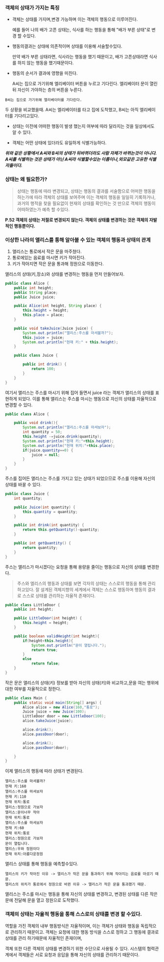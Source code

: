 ### 객체의 상태가 가지는 특징
- 객체는 상태를 가지며,변경 가능하며 이는 객체의 행동으로 이루어진다.


    예를 들어 나의 배가 고픈 상태는, 식사를 하는 행동을 통해 "배가 부른 상태"로 변경 할 수있다.

- 행동의결과는 상태에 의존적이며 상태를 이용해 서술할수있다.


    만약 배가 부른 상태라면, 식사라는 행동을 했기 때문이고, 
    배가 고픈상태라면 식사를 하지 않는 행동을 했기때문이다.

- 행동의 순서가 결과에 영향을 미친다.


    A씨는 집으로 가기위해 엘리베이터 버튼을 누르고 기다린다.
    엘리베이터 문이 열린뒤 자신이 가야하는 층의 버튼을 누른다.

[//]: # (/)

    B씨는 집으로 가기위해 엘리베이터를 기다린다.

두 상황을 비교했을때. A씨는 엘리베이터를 타고 집에 도착했고, B씨는 아직 엘리베이터를 기다리고있다.

- 상태는 이전에 어떠한 행동이 발생 했는지 여부에 따라 달라지는 것을 일상에서도 알 수 있다.


- 객체는 어떤 상태에 있더라도 유일하게 식별가능하다.

    
***위와 같은 상황에서 A씨와 B씨의 상태가 뒤바뀌더라도 사람 자체가 바뀌는것이 아니다.
A씨를 식별하는 것은 상태가 아닌 A씨라 식별할수있는 이름이나,외모같은 고유한 식별자들이다.***

 ### 상태는 왜 필요한가?
> 상태는 행동에 따라 변경되고, 상태는 행동의 결과를 서술함으로 어떠한 행동을 하는가에 따라 객체의 상태를 보여주며
> 이는 객체의 행동을 일일히 기록하거나, 과거의 행적을 찾을 필요없이 현재의 상태를 확인하는 것 만으로 객체의 행동이 어떠하였는가 예측 할 수있다.

**P.52 객체의 상태는 저절로 변경되지 않는다. 객체의 상태를 변경하는 것은 객체의 자발적인 행동뿐이다.**

### 이상한 나라의 앨리스를 통해 알아볼 수 있는 객체의 행동과 상태의 관계

1. 앨리스는 통로에서 작은 문을 마주쳤다.
2. 통로에있는 음료를 마시면 키가 작아진다.
3. 키가 작아지면 작은 문을 통과해 정원으로 이동한다.

앨리스의 상태(키,장소)와 상태를 변경하는 행동을 먼저 만들어보자.
```java
public class Alice {
    public int height;
    public String place;
    public Juice juice;

    public Alice(int height, String place) {
        this.height = height;
        this.place = place;
    }

    public void takeJuice(Juice juice) {
        System.out.println("앨리스:주스를 마셔볼까?");
        this.juice = juice;
        System.out.println("현재 키:" + this.height);
    }

    public class Juice {

        public int drink() {
            return 100;
        }
    }
}
```
여기서 앨리스는 주스를 마시기 위해 집어 들면서 juice 라는 객체가 앨리스의 상태를 표현하게 되었다.
이를 통해 앨리스는 주스를 마시는 행동으로 자신의 상태를 자율적으로 변경할 수 있다.

```java
public class Alice {

    public void drink(){
        System.out.println("앨리스:주스를 마셔보자");
        int quantity = 50;
        this.height -=juice.drink(quantity);
        System.out.println("현재 키:"+this.height);
        System.out.println("현재 위치:"+this.place);
        if(juice.quantity==0) {
            juice = null;
        }
    }
}
```
주스를 집어든 앨리스는 주스를 가지고 있는 상태가 되었으므로 주스를 이용해 자신의 상태를 바꿀 수 있다.

```java
public class Juice {
    int quantity;

    public Juice(int quantity) {
        this.quantity = quantity;
    }

    public int drink(int quantity) {
        return this.getQuantity()-quantity;
    }

    public int getQuantity() {
        return quantity;
    }
}
```
주스는 앨리스가 마시겠다는 요청을 통해 용량을 줄이는 행동으로 자신의 상태를 변경한다.

>주스와 엘리스의 행동과 상태를 보면 각자의 상태는 스스로의 행동을 통해 관리하고있다.
> 잘 설계된 객체지향의 세계에서 객체는 스스로 행동하며 행동의 결과로 스스로 상태를 관리하는 자율적 존재이다.

```java
public class LittleDoor {
    public int height;

    public LittleDoor(int height) {
        this.height = height;
    }

    public boolean validHeight(int height){
        if(height<this.height){
            System.out.println("문이 열립니다.");
            return true;
        }
        else
            return false;
    }
}
```
작은 문은 앨리스의 상태(키) 정보를 받아 자신의 상태(키)와 비교하고,문을 여는 행위에 대한 여부를 자율적으로 정한다.

```java
public class Main {
    public static void main(String[] args) {
        Alice alice = new Alice(160,"통로");
        Juice juice = new Juice(100);
        LittleDoor door = new LittleDoor(100);
        alice.takeJuice(juice);

        alice.drink();
        alice.passDoor(door);

        alice.drink();
        alice.passDoor(door);

    }
}

```
이제 앨리스의 행동에 따라 상태가 변경된다.

    앨리스:주스를 마셔볼까?
    현재 키:160
    앨리스:주스를 마셔보자
    현재 키:110
    현재 위치:통로
    앨리스:정원으로 가보자
    앨리스:문이너무 작아
    현재 위치:통로
    앨리스:주스를 마셔보자
    현재 키:60
    현재 위치:통로
    앨리스:정원으로 가보자
    문이 열립니다.
    앨리스:우와 정원이다
    현재 위치:아름다운정원

앨리스 상태를 통해 행동을 예측할수있다.

    앨리스의 키가 작아진 이유 -> 앨리스가 작은 문을 통과하기 위해 작아지는 음료를 마셨기 때문. 
    앨리스의 위치가 통로에서 정원으로 바뀐 이유 -> 앨리스가 작은 문을 통과했기 때문.


앨리스는 주스를 마시는 행동을 통해 자신의 상태를 변경하고, 변경된 상태를 다른 작은 문에 전달해
문을 열고 정원으로 도착했다.


### 객체의 상태는 자율적 행동을 통해 스스로의 상태를 변경 할 수있다.
역할을 가진 객체의 내부 행동방식은 자율적이며, 이는 객체가 상태와 행동을 독립적으로 관리하기 때문이고.
객체는 요청에 대한 행동 방식을 스스로 정하고 그 행동에 결과로 상태를 관리 하기때문에 자율적인 존재이며,

객체 또한 다른 객체의 상태를 변경하기 위한 수단으로 사용될 수 있다.
시스템의 협력관계에서 객체들은 서로 요청과 응답을 통해 자신의 상태를 관리하기 때문이다.